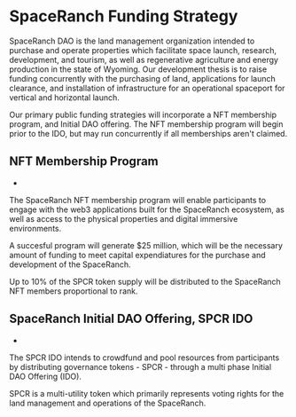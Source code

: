 # SpaceRanch Funding Strategy

SpaceRanch DAO is the land management organization intended to purchase and operate properties which facilitate space launch, research, development, and tourism, as well as regenerative agriculture and energy production in the state of Wyoming. Our development thesis is to raise funding concurrently with the purchasing of land, applications for launch clearance, and installation of infrastructure for an operational spaceport for vertical and horizontal launch.  

Our primary public funding strategies will incorporate a NFT membership program, and Initial DAO offering. The NFT membership program will begin prior to the IDO, but may run concurrently if all memberships aren't claimed.  

## NFT Membership Program

- 

The SpaceRanch NFT membership program will enable participants to engage with the web3 applications built for the SpaceRanch ecosystem, as well as access to the physical properties and digital immersive environments.

A succesful program will generate $25 million, which will be the necessary amount of funding to meet capital expendiatures for the purchase and development of the SpaceRanch.   

Up to 10% of the SPCR token supply will be distributed to the SpaceRanch NFT members proportional to rank. 

## SpaceRanch Initial DAO Offering, SPCR IDO

- 

The SPCR IDO intends to crowdfund and pool resources from participants by distributing governance tokens - SPCR - through a multi phase Initial DAO Offering (IDO).  

SPCR is a multi-utility token which primarily represents voting rights for the land management and operations of the SpaceRanch.

